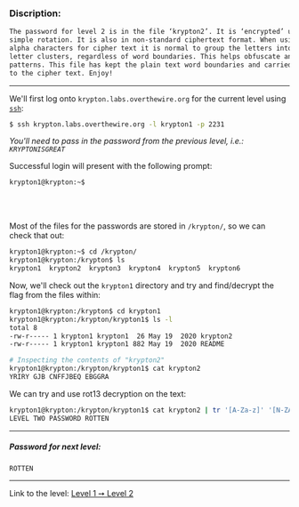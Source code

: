 ### Discription:
```txt
The password for level 2 is in the file ‘krypton2’. It is ‘encrypted’ using a
simple rotation. It is also in non-standard ciphertext format. When using
alpha characters for cipher text it is normal to group the letters into 5
letter clusters, regardless of word boundaries. This helps obfuscate any
patterns. This file has kept the plain text word boundaries and carried them
to the cipher text. Enjoy!
```

---

We'll first log onto `krypton.labs.overthewire.org` for the current level using [`ssh`](https://linux.die.net/man/1/ssh):

```zsh
$ ssh krypton.labs.overthewire.org -l krypton1 -p 2231
```

_You'll need to pass in the password from the previous level, i.e.: `KRYPTONISGREAT`_


Successful login will present with the following prompt:
```zsh
krypton1@krypton:~$
```

<br>
<br>

Most of the files for the passwords are stored in `/krypton/`, so we can check that out:

```zsh
krypton1@krypton:~$ cd /krypton/
krypton1@krypton:/krypton$ ls
krypton1  krypton2  krypton3  krypton4  krypton5  krypton6
```

Now, we'll check out the `krypton1` directory and try and find/decrypt the flag from the files within:

```zsh
krypton1@krypton:/krypton$ cd krypton1
krypton1@krypton:/krypton/krypton1$ ls -l
total 8
-rw-r----- 1 krypton1 krypton1  26 May 19  2020 krypton2
-rw-r----- 1 krypton1 krypton1 882 May 19  2020 README

# Inspecting the contents of "krypton2"
krypton1@krypton:/krypton/krypton1$ cat krypton2
YRIRY GJB CNFFJBEQ EBGGRA
```

We can try and use rot13 decryption on the text:
```zsh
krypton1@krypton:/krypton/krypton1$ cat krypton2 | tr '[A-Za-z]' '[N-ZA-Mn-za-m]'
LEVEL TWO PASSWORD ROTTEN
```

---

##### Password for next level:
    ROTTEN

---

Link to the level: [Level 1 ➙ Level 2](https://overthewire.org/wargames/krypton/krypton1.html)

